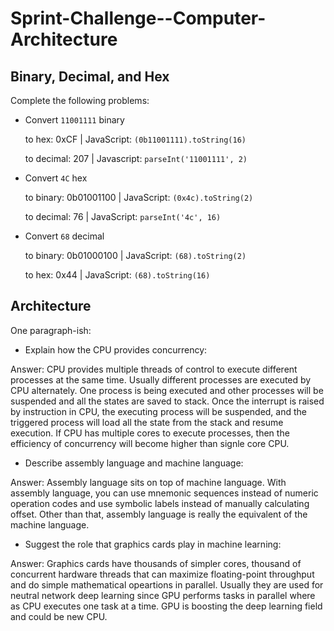 # Sprint-Challenge--Computer-Architecture

## Binary, Decimal, and Hex

Complete the following problems:

* Convert `11001111` binary

    to hex: 0xCF | JavaScript: `(0b11001111).toString(16)`

    to decimal: 207 | Javascript: `parseInt('11001111', 2)`

- Convert `4C` hex

    to binary: 0b01001100 | JavaScript: `(0x4c).toString(2)`

    to decimal: 76 | JavaScript: `parseInt('4c', 16)`

* Convert `68` decimal

    to binary: 0b01000100 | JavaScript: `(68).toString(2)`

    to hex: 0x44 | JavaScript: `(68).toString(16)`

## Architecture

One paragraph-ish:

* Explain how the CPU provides concurrency:

Answer: CPU provides multiple threads of control to execute different processes at the same time. Usually different processes are executed by CPU alternately. One process is being executed and other processes will be suspended and all the states are saved to stack. Once the interrupt is raised by instruction in CPU, the executing process will be suspended, and the triggered process will load all the state from the stack and resume execution. If CPU has multiple cores to execute processes, then the efficiency of concurrency will become higher than signle core CPU.

* Describe assembly language and machine language:

Answer: Assembly language sits on top of machine language. With assembly language, you can use mnemonic sequences instead of numeric operation codes and use symbolic labels instead of manually calculating offset. Other than that, assembly language is really the equivalent of the machine language.

* Suggest the role that graphics cards play in machine learning:

Answer: Graphics cards have thousands of simpler cores, thousand of concurrent hardware threads that can maximize floating-point throughput and do simple mathematical opeartions in parallel. Usually they are used for neutral network deep learning since GPU performs tasks in parallel where as CPU executes one task at a time. GPU is boosting the deep learning field and could be new CPU.
